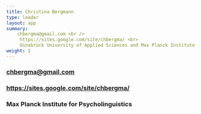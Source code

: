 ```yaml
---
title: Christina Bergmann
type: leader
layout: app
summary:
    chbergma@gmail.com <br />
     https://sites.google.com/site/chbergma/ <br>
     Osnabrück University of Applied Sciences and Max Planck Institute for Psycholinguistics
weight: 1
---
```



###    chbergma@gmail.com
###     https://sites.google.com/site/chbergma/
###     Max Planck Institute for Psycholinguistics


